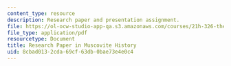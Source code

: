 ```yaml
---
content_type: resource
description: Research paper and presentation assignment.
file: https://ol-ocw-studio-app-qa.s3.amazonaws.com/courses/21h-326-the-making-of-russia-in-the-worlds-of-byzantium-mongolia-and-europe-spring-1998/8cbad0132cda69cf63db0bae73e4e0c4_asgmt1.pdf
file_type: application/pdf
resourcetype: Document
title: Research Paper in Muscovite History
uid: 8cbad013-2cda-69cf-63db-0bae73e4e0c4
---
```

